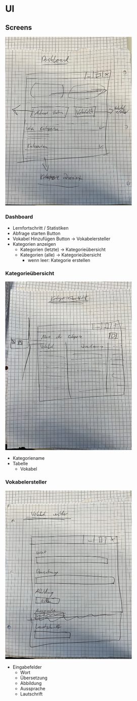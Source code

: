 # UI

## Screens

<img src="Dashboard.jpeg" width="400px">

### Dashboard
- Lernfortschritt / Statistiken
- Abfrage starten Button
- Vokabel Hinzufügen Button -> Vokabelersteller
- Kategorien anzeigen
  - Kategorien (letzte) -> Kategorieübersicht
  - Kategorien (alle) -> Kategorieübersicht
    - wenn leer: Kategorie erstellen

### Kategorieübersicht

<img src="Kategorieuebersicht.jpeg" width="400px">

- Kategoriename
- Tabelle
  - Vokabel

### Vokabelersteller

<img src="Vokabelersteller.jpeg" width="400px">

- Eingabefelder
  - Wort
  - Übersetzung
  - Abbildung
  - Aussprache
  - Lautschrift
